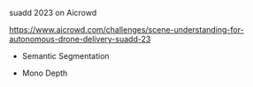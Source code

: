 suadd 2023 on Aicrowd

https://www.aicrowd.com/challenges/scene-understanding-for-autonomous-drone-delivery-suadd-23

- Semantic Segmentation 

- Mono Depth
